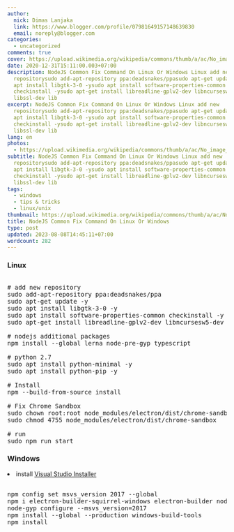 ```yaml
---
author:
  nick: Dimas Lanjaka
  link: https://www.blogger.com/profile/07981649157148639830
  email: noreply@blogger.com
categories:
  - uncategorized
comments: true
cover: https://upload.wikimedia.org/wikipedia/commons/thumb/a/ac/No_image_available.svg/2048px-No_image_available.svg.png
date: 2020-12-31T15:11:00.003+07:00
description: NodeJS Common Fix Command On Linux Or Windows Linux add new
  repositorysudo add-apt-repository ppa:deadsnakes/ppasudo apt-get update -ysudo
  apt install libgtk-3-0 -ysudo apt install software-properties-common
  checkinstall -ysudo apt-get install libreadline-gplv2-dev libncursesw5-dev
  libssl-dev lib
excerpt: NodeJS Common Fix Command On Linux Or Windows Linux add new
  repositorysudo add-apt-repository ppa:deadsnakes/ppasudo apt-get update -ysudo
  apt install libgtk-3-0 -ysudo apt install software-properties-common
  checkinstall -ysudo apt-get install libreadline-gplv2-dev libncursesw5-dev
  libssl-dev lib
lang: en
photos:
  - https://upload.wikimedia.org/wikipedia/commons/thumb/a/ac/No_image_available.svg/2048px-No_image_available.svg.png
subtitle: NodeJS Common Fix Command On Linux Or Windows Linux add new
  repositorysudo add-apt-repository ppa:deadsnakes/ppasudo apt-get update -ysudo
  apt install libgtk-3-0 -ysudo apt install software-properties-common
  checkinstall -ysudo apt-get install libreadline-gplv2-dev libncursesw5-dev
  libssl-dev lib
tags:
  - windows
  - tips & tricks
  - linux/unix
thumbnail: https://upload.wikimedia.org/wikipedia/commons/thumb/a/ac/No_image_available.svg/2048px-No_image_available.svg.png
title: NodeJS Common Fix Command On Linux Or Windows
type: post
updated: 2023-08-08T14:45:11+07:00
wordcount: 282
---
```


<p></p><h3>Linux</h3> <pre class="bash"><br># add new repository<br>sudo add-apt-repository ppa:deadsnakes/ppa<br>sudo apt-get update -y<br>sudo apt install libgtk-3-0 -y<br>sudo apt install software-properties-common checkinstall -y<br>sudo apt-get install libreadline-gplv2-dev libncursesw5-dev libssl-dev libsqlite3-dev tk-dev libgdbm-dev libc6-dev libbz2-dev libffi-dev zlib1g-dev build-essential libncurses5-dev libgmp-dev libnss3-dev wget -y<br><br># nodejs additional packages<br>npm install --global lerna node-pre-gyp typescript<br><br># python 2.7<br>sudo apt install python-minimal -y<br>sudo apt install python-pip -y<br><br># Install<br>npm --build-from-source install<br><br># Fix Chrome Sandbox<br>sudo chown root:root node_modules/electron/dist/chrome-sandbox<br>sudo chmod 4755 node_modules/electron/dist/chrome-sandbox<br><br># run<br>sudo npm run start<br></pre> <h3>Windows</h3><li>install <a href="https://visualstudio.microsoft.com/thank-you-downloading-visual-studio/?sku=BuildTools" rel="noopener noreferer nofollow">Visual Studio Installer</a></li><pre><br>npm config set msvs_version 2017 --global<br>npm i electron-builder-squirrel-windows electron-builder node-gyp electron electron-rebuild -g<br>node-gyp configure --msvs_version=2017<br>npm install --global --production windows-build-tools<br>npm install<br></pre> <p></p>